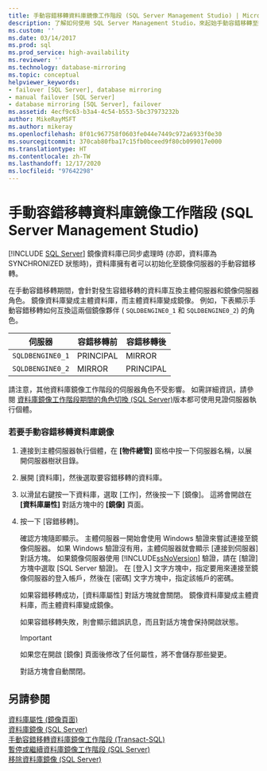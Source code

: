 ```yaml
---
title: 手動容錯移轉資料庫鏡像工作階段 (SQL Server Management Studio) | Microsoft Docs
description: 了解如何使用 SQL Server Management Studio，來起始手動容錯移轉至鏡像伺服器。 鏡像資料庫之後會變成主體資料庫。
ms.custom: ''
ms.date: 03/14/2017
ms.prod: sql
ms.prod_service: high-availability
ms.reviewer: ''
ms.technology: database-mirroring
ms.topic: conceptual
helpviewer_keywords:
- failover [SQL Server], database mirroring
- manual failover [SQL Server]
- database mirroring [SQL Server], failover
ms.assetid: 4ecf9c63-b3a4-4c54-b553-5bc37973232b
author: MikeRayMSFT
ms.author: mikeray
ms.openlocfilehash: 8f01c967758f0603fe044e7449c972a6933f0e30
ms.sourcegitcommit: 370cab80fba17c15fb0bceed9f80cb099017e000
ms.translationtype: HT
ms.contentlocale: zh-TW
ms.lasthandoff: 12/17/2020
ms.locfileid: "97642298"
---
```

# <a name="manually-fail-over-a-database-mirroring-session-sql-server-management-studio"></a>手動容錯移轉資料庫鏡像工作階段 (SQL Server Management Studio)
 [!INCLUDE [SQL Server](../../includes/applies-to-version/sqlserver.md)]
  鏡像資料庫已同步處理時 (亦即，資料庫為 SYNCHRONIZED 狀態時)，資料庫擁有者可以初始化至鏡像伺服器的手動容錯移轉。  
  
 在手動容錯移轉期間，會針對發生容錯移轉的資料庫互換主體伺服器和鏡像伺服器角色。 鏡像資料庫變成主體資料庫，而主體資料庫變成鏡像。 例如，下表顯示手動容錯移轉如何互換這兩個鏡像夥伴 ( `SQLDBENGINE0_1` 和 `SQLDBENGINE0_2`) 的角色。  
  
|伺服器|容錯移轉前|容錯移轉後|  
|------------|---------------------|--------------------|  
|`SQLDBENGINE0_1`|PRINCIPAL|MIRROR|  
|`SQLDBENGINE0_2`|MIRROR|PRINCIPAL|  
  
 請注意，其他資料庫鏡像工作階段的伺服器角色不受影響。 如需詳細資訊，請參閱 [資料庫鏡像工作階段期間的角色切換 &#40;SQL Server&#41;](../../database-engine/database-mirroring/role-switching-during-a-database-mirroring-session-sql-server.md)版本都可使用見證伺服器執行個體。  
  
### <a name="to-manually-fail-over-database-mirroring"></a>若要手動容錯移轉資料庫鏡像  
  
1.  連接到主體伺服器執行個體，在 **[物件總管]** 窗格中按一下伺服器名稱，以展開伺服器樹狀目錄。  
  
2.  展開 [資料庫]，然後選取要容錯移轉的資料庫。  
  
3.  以滑鼠右鍵按一下資料庫，選取 [工作]，然後按一下 [鏡像]。 這將會開啟在 **[資料庫屬性]** 對話方塊中的 **[鏡像]** 頁面。  
  
4.  按一下 [容錯移轉]。  
  
     確認方塊隨即顯示。  主體伺服器一開始會使用 Windows 驗證來嘗試連接至鏡像伺服器。 如果 Windows 驗證沒有用，主體伺服器就會顯示 [連接到伺服器] 對話方塊。 如果鏡像伺服器使用 [!INCLUDE[ssNoVersion](../../includes/ssnoversion-md.md)] 驗證，請在 [驗證] 方塊中選取 [SQL Server 驗證]。 在 [登入] 文字方塊中，指定要用來連接至鏡像伺服器的登入帳戶，然後在 [密碼] 文字方塊中，指定該帳戶的密碼。  
  
     如果容錯移轉成功，[資料庫屬性] 對話方塊就會關閉。 鏡像資料庫變成主體資料庫，而主體資料庫變成鏡像。  
  
     如果容錯移轉失敗，則會顯示錯誤訊息，而且對話方塊會保持開啟狀態。  
  
    > [!IMPORTANT]  
    >  如果您在開啟 [鏡像] 頁面後修改了任何屬性，將不會儲存那些變更。  
  
     對話方塊會自動關閉。  
  
## <a name="see-also"></a>另請參閱  
 [資料庫屬性 &#40;鏡像頁面&#41;](../../relational-databases/databases/database-properties-mirroring-page.md)   
 [資料庫鏡像 &#40;SQL Server&#41;](../../database-engine/database-mirroring/database-mirroring-sql-server.md)   
 [手動容錯移轉資料庫鏡像工作階段 &#40;Transact-SQL&#41;](../../database-engine/database-mirroring/manually-fail-over-a-database-mirroring-session-transact-sql.md)   
 [暫停或繼續資料庫鏡像工作階段 &#40;SQL Server&#41;](../../database-engine/database-mirroring/pause-or-resume-a-database-mirroring-session-sql-server.md)   
 [移除資料庫鏡像 &#40;SQL Server&#41;](../../database-engine/database-mirroring/remove-database-mirroring-sql-server.md)  
  
  
